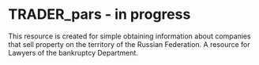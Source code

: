 # TRADER_pars - in progress
This resource is created for simple obtaining information about companies that sell property on the territory of the Russian Federation. 
A resource for Lawyers of the bankruptcy Department.
